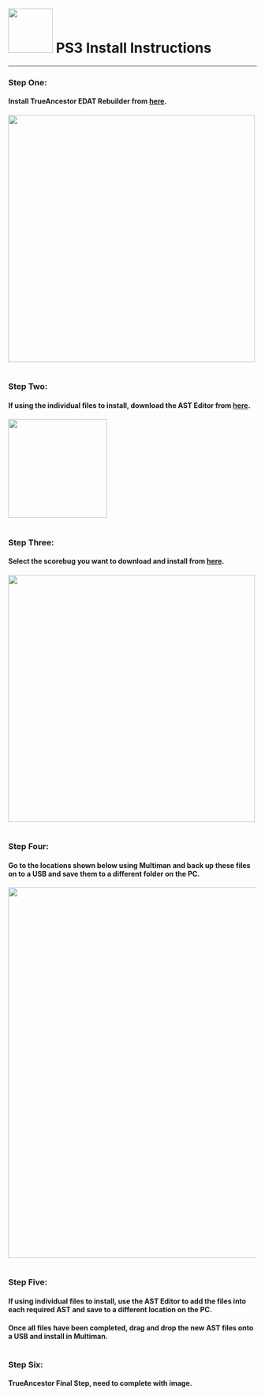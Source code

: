 # <img width="90" src="https://github.com/dylanhale/ScorebugMods/blob/main/assets/images/Playstation.png"> PS3 Install Instructions

---------

### Step One:
#### Install TrueAncestor EDAT Rebuilder from [here](https://www.psx-place.com/resources/trueancestor-edat-rebuilder-by-jjkkyu.34/).
#### <img width="500" src="https://github.com/dylanhale/ScorebugMods/blob/main/assets/Install%20Instructions/images/PS3Step1.png">

#
### Step Two:
#### If using the individual files to install, download the AST Editor from [here](https://discord.com/channels/707787055740223508/995748332339204186/995751083689390090).
#### <img width="200" src="https://github.com/dylanhale/ScorebugMods/blob/main/assets/Install%20Instructions/images/PS3Step2.png">

#
### Step Three:
#### Select the scorebug you want to download and install from [here](https://github.com/dylanhale/ScorebugMods).
#### <img width="500" src="https://github.com/dylanhale/ScorebugMods/blob/main/assets/Install%20Instructions/images/PS3Step3.png">

#
### Step Four:
#### Go to the locations shown below using Multiman and back up these files on to a USB and save them to a different folder on the PC.
#### <img width="750" src="https://github.com/dylanhale/ScorebugMods/blob/main/assets/Install%20Instructions/images/PS3Step4.png">

#
### Step Five:
#### If using individual files to install, use the AST Editor to add the files into each required AST and save to a different location on the PC.
#### Once all files have been completed, drag and drop the new AST files onto a USB and install in Multiman.

#
### Step Six:
#### TrueAncestor Final Step, need to complete with image.

